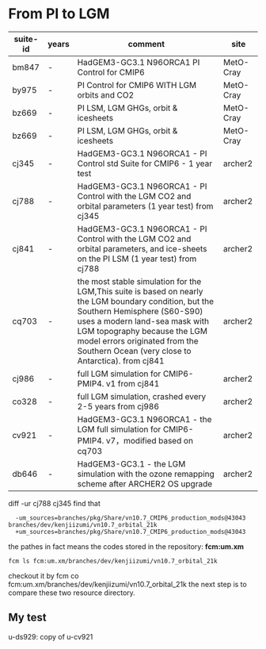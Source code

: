 

# From PI to LGM
| suite-id | years     | comment                                   | site |
| -------- | --------- | ----------------------------------------- |------|
| bm847  | - | HadGEM3-GC3.1 N96ORCA1 PI Control for CMIP6 |MetO-Cray|
| by975  | - | PI Control for CMIP6 WITH LGM orbits and CO2 |MetO-Cray|
| bz669  | - | PI LSM, LGM GHGs, orbit & icesheets |MetO-Cray|
| bz669  | - | PI LSM, LGM GHGs, orbit & icesheets |MetO-Cray|
| cj345  | - | HadGEM3-GC3.1 N96ORCA1 - PI Control std Suite for CMIP6 - 1 year test |archer2|
| cj788  | - | HadGEM3-GC3.1 N96ORCA1 - PI Control with the LGM CO2 and orbital parameters (1 year test) from cj345 |archer2|
| cj841  | - | HadGEM3-GC3.1 N96ORCA1 - PI Control with the LGM CO2 and orbital parameters, and ice-sheets on the PI LSM (1 year test) from cj788 |archer2|
| cq703  | - | the most stable simulation for the LGM,This suite is based on nearly the LGM boundary condition, but the Southern Hemisphere (S60-S90) uses a modern land-sea mask with LGM topography because the LGM model errors originated from the Southern Ocean (very close to Antarctica). from cj841|archer2|
| cj986  | - | full LGM simulation for CMIP6-PMIP4. v1 from cj841 |archer2|
| co328  | - | full LGM simulation, crashed every 2-5 years from cj986|archer2|
| cv921  | - | HadGEM3-GC3.1 N96ORCA1 - the LGM full simulation for CMIP6-PMIP4. v7，modified based on cq703 | archer2 |
| db646  | - | HadGEM3-GC3.1 - the LGM simulation with the ozone remapping scheme after ARCHER2 OS upgrade |archer2|


diff -ur cj788 cj345
find that
```
  -um_sources=branches/pkg/Share/vn10.7_CMIP6_production_mods@43043 branches/dev/kenjiizumi/vn10.7_orbital_21k
  +um_sources=branches/pkg/Share/vn10.7_CMIP6_production_mods@43043
```
the pathes in fact means the codes stored in the repository: **fcm:um.xm**
```
fcm ls fcm:um.xm/branches/dev/kenjiizumi/vn10.7_orbital_21k
```
checkout it by fcm co fcm:um.xm/branches/dev/kenjiizumi/vn10.7_orbital_21k
the next step is to compare these two resource directory.

## My test ##
u-ds929: copy of u-cv921

